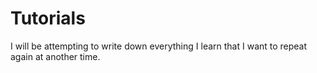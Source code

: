 # Tutorials
I will be attempting to write down everything I learn that I want to repeat again at another time.
